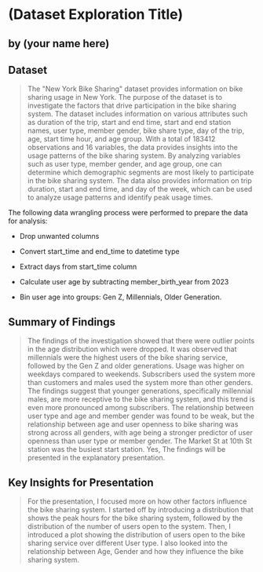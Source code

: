 # (Dataset Exploration Title)
## by (your name here)


## Dataset

> The "New York Bike Sharing" dataset provides information on bike sharing usage in New York. The purpose of the dataset is to investigate the factors that drive participation in the bike sharing system. The dataset includes information on various attributes such as duration of the trip, start and end time, start and end station names, user type, member gender, bike share type, day of the trip, age, start time hour, and age group. With a total of 183412 observations and 16 variables, the data provides insights into the usage patterns of the bike sharing system. By analyzing variables such as user type, member gender, and age group, one can determine which demographic segments are most likely to participate in the bike sharing system. The data also provides information on trip duration, start and end time, and day of the week, which can be used to analyze usage patterns and identify peak usage times.

The following data wrangling process were performed to prepare the data for analysis:

- Drop unwanted columns

- Convert start_time and end_time to datetime type

- Extract days from start_time column

- Calculate user age by subtracting member_birth_year from 2023

- Bin user age into groups: Gen Z, Millennials, Older Generation.

## Summary of Findings

> The findings of the investigation showed that there were outlier points in the age distribution which were dropped. It was observed that millennials were the highest users of the bike sharing service, followed by the Gen Z and older generations. Usage was higher on weekdays compared to weekends. Subscribers used the system more than customers and males used the system more than other genders. The findings suggest that younger generations, specifically millennial males, are more receptive to the bike sharing system, and this trend is even more pronounced among subscribers. The relationship between user type and age and member gender was found to be weak, but the relationship between age and user openness to bike sharing was strong across all genders, with age being a stronger predictor of user openness than user type or member gender. The Market St at 10th St station was the busiest start station.
 Yes, The findings will be presented in the explanatory presentation.

## Key Insights for Presentation

> For the presentation, I focused more on how other factors influence the bike sharing system. I started off by introducing a distribution that shows the peak hours for the bike sharing system, followed by the distribution of the number of users open to the system. Then, I introduced a plot showing the distribution of users open to the bike sharing service over different User type. I also looked into the relationship between Age, Gender and how they influence the bike sharing system.